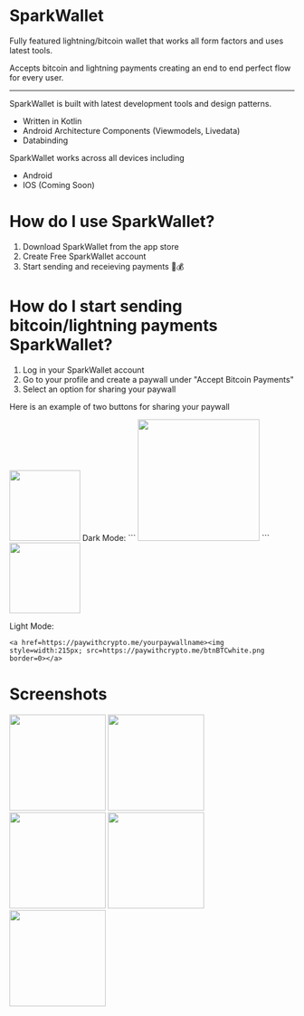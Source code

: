 # SparkWallet
Fully featured lightning/bitcoin wallet that works all form factors and uses latest tools.

Accepts bitcoin and lightning payments creating an end to end perfect flow for every user.

* * *
SparkWallet is built with latest development tools and design patterns.
- Written in Kotlin
- Android Architecture Components (Viewmodels, Livedata)
- Databinding

SparkWallet works across all devices including
- Android
- IOS (Coming Soon)

# How do I use SparkWallet?
1. Download SparkWallet from the app store
2. Create Free SparkWallet account
3. Start sending and receieving payments 💸💰

<!-- <a href='https://play.google.com/store/apps/details?id='><img alt='Get it on Google Play' src='https://play.google.com/intl/en_us/badges/images/generic/en_badge_web_generic.png' height=90px/></a> -->


# How do I start sending bitcoin/lightning payments SparkWallet?
1. Log in your SparkWallet account
2. Go to your profile and create a paywall under "Accept Bitcoin Payments"
3. Select an option for sharing your paywall

Here is an example of two buttons for sharing your paywall

<img src="https://paywithcrypto.me/btnBTCblack.png" width="125" />
Dark Mode:
```
<a href=https://paywithcrypto.me/yourpaywallname><img style=width:215px; src=https://paywithcrypto.me/btnBTCblack.png border=0></a>
```
<img src="https://paywithcrypto.me/btnBTCwhite.png" width="125" />

Light Mode:
```
<a href=https://paywithcrypto.me/yourpaywallname><img style=width:215px; src=https://paywithcrypto.me/btnBTCwhite.png border=0></a>
```

# Screenshots

<p float="left">
  <img src="https://raw.githubusercontent.com/LumaSoft/SparkWallet-Bitcoin-Lightning/main/screens/6.5-inch.png" width="170" />
  <img src="https://raw.githubusercontent.com/LumaSoft/SparkWallet-Bitcoin-Lightning/main/screens/6.5-inch-1.png" width="170" /> 
  <img src="https://raw.githubusercontent.com/LumaSoft/SparkWallet-Bitcoin-Lightning/main/screens/6.5-inch-2.png" width="170" />
  <img src="https://raw.githubusercontent.com/LumaSoft/SparkWallet-Bitcoin-Lightning/main/screens/6.5-inch-3.png" width="170" />
  <img src="https://raw.githubusercontent.com/LumaSoft/SparkWallet-Bitcoin-Lightning/main/screens/6.5-inch-4.png" width="170" />
</p>
